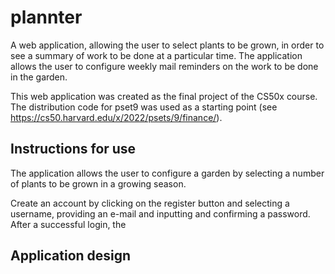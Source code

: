 # plannter

A web application, allowing the user to select plants to be grown, in order to see a summary of work to be done at a particular time. The application allows the user to configure weekly mail reminders on the work to be done in the garden.

This web application was created as the final project of the CS50x course. The distribution code for pset9 was used as a starting point (see https://cs50.harvard.edu/x/2022/psets/9/finance/).

## Instructions for use

The application allows the user to configure a garden by selecting a number of plants to be grown in a growing season.

Create an account by clicking on the register button and selecting a username, providing an e-mail and inputting and confirming a password. After a successful login, the 

## Application design

